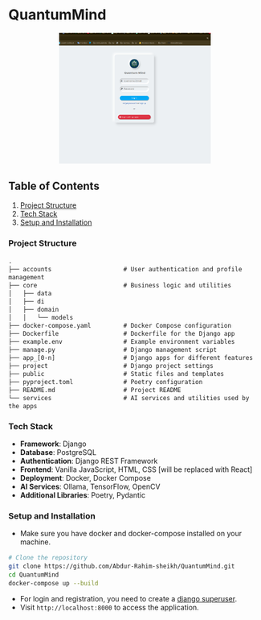# QuantumMind

<div align="center">
  <img src="public/static/img/login_page.png" width="60%">
</div>

## Table of Contents
1. [Project Structure](#project-structure)
2. [Tech Stack](#tech-stack)
3. [Setup and Installation](#setup-and-installation)


### Project Structure
```plaintext
.
├── accounts                    # User authentication and profile management
├── core                        # Business logic and utilities
│   ├── data
│   ├── di
│   ├── domain
│   │   └── models                  
├── docker-compose.yaml         # Docker Compose configuration
├── Dockerfile                  # Dockerfile for the Django app
├── example.env                 # Example environment variables
├── manage.py                   # Django management script
├── app_[0-n]                   # Django apps for different features
├── project                     # Django project settings
├── public                      # Static files and templates
├── pyproject.toml              # Poetry configuration
├── README.md                   # Project README
└── services                    # AI services and utilities used by the apps
```

### Tech Stack
- **Framework**: Django
- **Database**: PostgreSQL
- **Authentication**: Django REST Framework
- **Frontend**: Vanilla JavaScript, HTML, CSS [will be replaced with React]
- **Deployment**: Docker, Docker Compose
- **AI Services**: Ollama, TensorFlow, OpenCV
- **Additional Libraries**: Poetry, Pydantic

### Setup and Installation
* Make sure you have docker and docker-compose installed on your machine.
```bash
# Clone the repository
git clone https://github.com/Abdur-Rahim-sheikh/QuantumMind.git
cd QuantumMind
docker-compose up --build
```
* For login and registration, you need to create a [django superuser](https://www.geeksforgeeks.org/how-to-create-superuser-in-django/).
* Visit `http://localhost:8000` to access the application.
